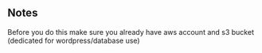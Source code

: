 ## Notes
Before you do this make sure you already have aws account and s3 bucket (dedicated for wordpress/database use)
